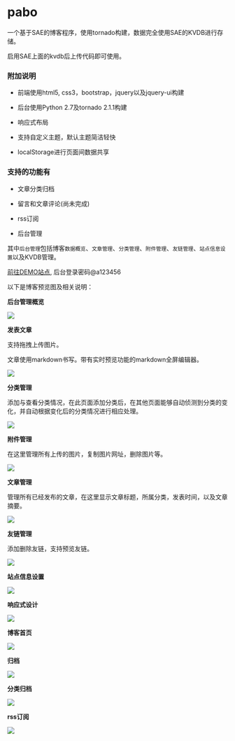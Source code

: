 pabo
====


一个基于SAE的博客程序，使用tornado构建，数据完全使用SAE的KVDB进行存储。

启用SAE上面的kvdb后上传代码即可使用。


### 附加说明

* 前端使用html5, css3，bootstrap，jquery以及jquery-ui构建

* 后台使用Python 2.7及tornado 2.1.1构建

* 响应式布局

* 支持自定义主题，默认主题简洁轻快

* localStorage进行页面间数据共享


### 支持的功能有

* 文章分类归档

* 留言和文章评论(尚未完成)

* rss订阅

* 后台管理


其中`后台管理`包括博客`数据概览`、`文章管理`、`分类管理`、`附件管理`、`友链管理`、`站点信息设置`以及KVDB管理。


[前往DEMO站点](http://pabo.sinaapp.com/ ), 后台登录密码@a123456


以下是博客预览图及相关说明：

**后台管理概览**

![](https://github.com/Shu-Ji/pabo/raw/master/docs/imgs/stats.png )

**发表文章**

支持拖拽上传图片。

文章使用markdown书写。带有实时预览功能的markdown全屏编辑器。

![](https://github.com/Shu-Ji/pabo/raw/master/docs/imgs/add.png )

**分类管理**

添加与查看分类情况，在此页面添加分类后，在其他页面能够自动侦测到分类的变化，并自动根据变化后的分类情况进行相应处理。

![](https://github.com/Shu-Ji/pabo/raw/master/docs/imgs/cls.png )

**附件管理**

在这里管理所有上传的图片，复制图片网址，删除图片等。

![](https://github.com/Shu-Ji/pabo/raw/master/docs/imgs/atta.png )

**文章管理**

管理所有已经发布的文章，在这里显示文章标题，所属分类，发表时间，以及文章摘要。

![](https://github.com/Shu-Ji/pabo/raw/master/docs/imgs/manage.png )

**友链管理**

添加删除友链，支持预览友链。

![](https://github.com/Shu-Ji/pabo/raw/master/docs/imgs/friends.png )

**站点信息设置**

![](https://github.com/Shu-Ji/pabo/raw/master/docs/imgs/settings.png )

**响应式设计**

![](https://github.com/Shu-Ji/pabo/raw/master/docs/imgs/resp.png )

**博客首页**

![](https://github.com/Shu-Ji/pabo/raw/master/docs/imgs/home.png )

**归档**

![](https://github.com/Shu-Ji/pabo/raw/master/docs/imgs/archives.png )

**分类归档**

![](https://github.com/Shu-Ji/pabo/raw/master/docs/imgs/abs-archives.png )

**rss订阅**

![](https://github.com/Shu-Ji/pabo/raw/master/docs/imgs/rss.png )
